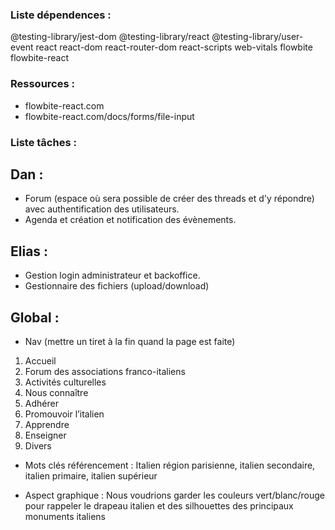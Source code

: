 ### Liste dépendences :

@testing-library/jest-dom
@testing-library/react
@testing-library/user-event
react
react-dom
react-router-dom
react-scripts
web-vitals
flowbite
flowbite-react

### Ressources : 

- flowbite-react.com
- flowbite-react.com/docs/forms/file-input

### Liste tâches :

## Dan :

- Forum (espace où sera possible de créer des threads et d'y répondre)
 avec authentification des utilisateurs.
- Agenda et création et notification des évènements.

## Elias :

- Gestion login administrateur et backoffice.
- Gestionnaire des fichiers (upload/download)

## Global : 

- Nav (mettre un tiret à la fin quand la page est faite)
1. Accueil
2. Forum des associations franco-italiens
3. Activités culturelles
4. Nous connaître 
5. Adhérer
6. Promouvoir l’italien
7. Apprendre
8. Enseigner
9. Divers

- Mots clés référencement :
Italien région parisienne, italien secondaire, italien primaire, italien supérieur

- Aspect graphique : 
Nous voudrions garder les couleurs vert/blanc/rouge pour rappeler le drapeau
italien et des silhouettes des principaux monuments italiens
